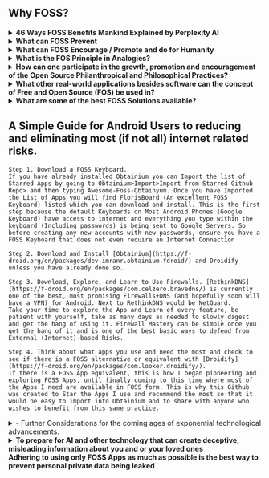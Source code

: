 ## Why FOSS?
<details><summary><b>
46 Ways FOSS Benefits Mankind Explained by Perplexity AI
</b></summary>
<details><summary>
	Free and Open Source Software (FOSS), benefits mankind in various ways</summary>
	<details><summary><b>
		1. Transparency
	</summary></b>
			Open-source software provides absolute visibility of its code, fostering trust and stability for long-term projects
	</details>
	<details><summary><b>
		2. Flexibility
	</b></summary>
			Users can adapt the software to their needs and make changes, enhancing its functionalities
	</details>
	<details><summary><b>
		3. Community Collaboration
	</b></summary>
			The power of open-source communities allows for efficient team collaboration, leading to enhanced functionalities and security
	</details>
	<details><summary><b>
		4. Attracting Talent
	</summary></b>
			Organizations using open-source software can attract better talent and provide opportunities for developers to learn and advance in their careers
	</details>
	<details><summary><b>
		5. Cost-Efficiency
	</b></summary>
			Open-source software is often free or cheaper than proprietary software, saving on licensing, maintenance fees, and hardware costs
	</details>  
	<details><summary><b>
		6. Potential for Maximum Agility
	</b></summary>
			Open-source software allows for multiple collaborators to solve problems such as bug fixes, security vulnerabilities, and continuous updates at the speed limited to the number of total programmers around the world as well as support by the community, promoting agility in businesses and development.
	</details>
	<details><summary><b>
		7. Enhanced Security
	</b></summary>
			While not inherently more secure, open-source software's security is enhanced in a multifaceted approach.
	</summary>		
		<details><summary><b>		
			* Transparency and Code Inspection
		</summary></b>
			One of the fundamental ways FOSS enhances security is through   
			transparency. The open nature of the code allows users to inspect it for vulnerabilities, ensuring that any security issues can be identified and addressed promptly
		</details><details><summary><b>
			* Community Collaboration
		</summary></b>
			FOSS thrives on community collaboration, with developers worldwide contributing to the improvement and security of open-source projects. This collective effort results in a diverse set of eyes scrutinizing the code, leading to quicker identification and resolution of security vulnerabilities
		</details><details><summary><b>
			* EU-FOSSA Initiative
		</summary></b>
			Initiatives like the EU-FOSSA project demonstrate a proactive approach to enhancing the security of critical open-source software used by European institutions. Through bug bounty programs, hackathons, and engagement with developer communities, the EU-FOSSA initiative aims to identify and fix major security vulnerabilities in widely used open-source software
		</details><details><summary><b>
			* Bug Bounty Programs
		</summary></b>
			FOSS projects often implement bug bounty programs that financially reward ethical hackers for discovering and fixing bugs. This incentivizes security researchers to actively search for vulnerabilities in open-source software, leading to improved overall security
		</details><details><summary><b>
			* Engagement with Developer Communities
		</summary></b>
				By engaging with developer communities, FOSS projects ensure that
				security best practices are followed throughout the development process. This collaborative approach helps maintain high standards of security within open-source software ecosystems
		</details><details><summary><b>
			* Security Through Transparency
		</summary></b>
				The "many eyes" theory of open source emphasizes that the more people scrutinize the code, the more likely it is to be secure. This transparency allows for continuous improvement and scrutiny by a broad community, enhancing the overall security posture of open-source software.
		</details><details><summary><b>
			* Security Audits
		</summary></b>
				FOSS projects often undergo security audits conducted by independent experts or organizations specializing in cybersecurity. These audits help identify vulnerabilities, assess risks, and recommend security enhancements to ensure the software's integrity.
		</details><details><summary><b>
			* Timely Security Updates
		</summary></b>
				The open-source community is known for its rapid response to security vulnerabilities. When a security issue is identified, developers work quickly to release patches and updates to address the vulnerability, minimizing the risk of exploitation.
		</details><details><summary><b>
			* Secure Development Practices
		</summary></b>
				FOSS projects emphasize secure development practices, such as code reviews, threat modeling, and secure coding guidelines. By integrating security into the development lifecycle, open-source software can proactively address potential vulnerabilities.
		</details><details><summary><b>
			* Encryption Standards
		</summary></b>
				Many FOSS projects implement strong encryption standards to protect data confidentiality and integrity. By leveraging robust encryption algorithms and protocols, open-source software enhances data security and privacy for users.
		</details><details><summary><b>
			* Compliance with Security Standards
		</summary></b>
				Open-source software often adheres to industry security standards and best practices, ensuring that the software meets stringent security requirements. Compliance with standards enhances the overall security posture of FOSS projects.
		</details><details><summary><b>
			* Security-focused Communities
		</summary></b>
				Some FOSS projects have dedicated security-focused communities or
				working groups that focus specifically on identifying and security issues. These communities collaborate to enhance the security of the software through continuous monitoring and
				improvement.
				</details>
		</details><details><summary><b>
    8. Economic Advantages
</summary></b>
        Embracing open source leads to economic benefits like code reuse,   
        sharing programming costs, quality employment opportunities, and value  
        creation available to the public  
</details><details><summary><b>
    9. Innovation
</summary></b>
        Open-source software encourages innovation by allowing developers to   
        build upon existing projects, leading to the creation of new and  
        improved technologies.
</details><details><summary><b>
    10. Education
</summary></b>  
        FOSS provides a valuable resource for educational institutions, enabling students to study, modify, and contribute to real-world software projects, enhancing their skills and knowledge.
</details><details><summary><b>
	11. Global Reach
</summary></b>
		Open-source software transcends geographical boundaries, making technology accessible to a global audience and fostering digital inclusion.  
</details><details><summary><b>
	12. Sustainability
</summary></b>
		By promoting the reuse of code and collaborative development,   
		open-source software contributes to environmental sustainability by  
		reducing duplication of efforts and resources.  
</details><details><summary><b>
	13. Interoperability
</summary></b>
		Open-source software often adheres to open standards, promoting   
		interoperability between different systems and software applications.  
</details><details><summary><b>
	14. Empowerment
</summary></b>
		FOSS empowers individuals and organizations by giving them control over
		the software they use, fostering independence and self-reliance in  technology solutions.  
</details><details><summary><b>
	15. Philanthropy
</summary></b>
		Many open-source projects are driven by a spirit of giving back to the   
		community, promoting a culture of sharing knowledge and resources for  
		the greater good.  
</details><details><summary><b>
	16. Cultural Preservation
</summary></b>
		Open-source software can help preserve cultural heritage by providing
		tools for digitization, archiving, and sharing of cultural artifacts and knowledge.  
</details><details><summary><b>
	17. Customization
</summary></b>
		Users can customize open-source software to suit their specific needs,leading to tailored solutions that can address unique requirements effectively.  
</details><details><summary><b>
	18. Quality Assurance
</summary></b>
		The collaborative nature of open-source development often results in
		thorough testing and debugging, enhancing the overall quality and
		reliability of the software.
</details><details><summary><b>
	19. Longevity
</summary></b>
		Open-source projects tend to have longer lifespans as they are not
		dependent on the survival of a single company, ensuring continuity and
		support for users.  
</details><details><summary><b>
	20. Inclusivity
</summary></b>
		Open-source software promotes inclusivity by allowing diverse
		contributors from different backgrounds to participate in the
		development process.  
</details><details><summary><b>
	21. Ethical Considerations
</summary></b>
		Using open-source software aligns with ethical principles of
		transparency, freedom, and community-driven development, promoting 
		ethical practices in technology.  
</details><details><summary><b>
	22. Digital Rights
</summary></b>
		FOSS respects users' digital rights by providing them with control over  
		their data and software, fostering a culture of data privacy and  
		security.  
</details><details><summary><b>
	23. Skill Development
</summary></b>
		Contributing to open-source projects offers valuable opportunities for   
		developers to enhance their skills, collaborate with peers, and gain  
		recognition in the industry.  
</details><details><summary><b>
	24. Global Impact
</summary></b>
		Open-source software has a global impact by democratizing access to   
		technology, empowering individuals and organizations worldwide.  
</details><details><summary><b>
	25. Community Support
</summary></b>
		Open-source projects often have vibrant communities that offer support,  
		guidance, and resources to users and developers, fostering a  
		collaborative environment.  
</details><details><summary><b>
	26. Interdisciplinary Collaboration
</summary></b>
		Open-source software encourages collaboration across disciplines, 
		bringing together experts from various fields to work on common
		projects.
</details><details><summary><b>
	27. Accessibility
</summary></b>
		FOSS promotes accessibility by providing software solutions that can be
		easily adapted for users with disabilities or specific accessibility
		needs.
</details><details><summary><b>
	28. Resource Sharing
</summary></b>
		Open-source software encourages the sharing of resources, knowledge,
		and best practices, leading to a more efficient use of technological
		resources.
</details><details><summary><b>
	29. Continuous Improvement
</summary></b>
		The iterative nature of open-source development allows for continuous   
		improvement and evolution of software products based on user feedback 
		and contributions. 
</details><details><summary><b>
	30. Empowerment of Small Businesses
</summary></b>
		Small businesses can benefit from open-source software by accessing 
		cost-effective solutions that are scalable and customizable to their  
		needs.  
</details><details><summary><b>
	31. Data Security
</summary></b>
		Open-source software can enhance data security by allowing users to   
		inspect the code for vulnerabilities and implement robust security  
		measures.  
</details><details><summary><b>
	32. Digital Sovereignty
</summary></b>
		FOSS promotes digital sovereignty by reducing dependence on proprietary  
		software vendors and ensuring autonomy in technological  
		decision-making.  
</details><details><summary><b>
	33. Innovation Acceleration
</summary></b>
		Open-source software accelerates innovation by allowing developers to  
		build upon existing solutions, reducing time-to-market for new  
		technologies.  
</details><details><summary><b>
	34. Global Collaboration
</summary></b>
		Open-source projects facilitate global collaboration, enabling   
		developers from different countries to work together on shared goals and 
		initiatives. 
</details><details><summary><b>
	35. Knowledge Sharing
</summary></b>
		FOSS promotes knowledge sharing within the tech community, encouraging   
		the exchange of ideas, best practices, and expertise among developers.  
</details><details><summary><b>
	36. Reduced Vendor Lock-in
</summary></b>
        Using open-source software reduces the risk of vendor lock-in, giving   
        users the freedom to switch between providers and platforms without  
        constraints.  
</details><details><summary><b>
	37. Environmental Impact
</summary></b>
        Open-source software can have a positive environmental impact by
        promoting sustainable practices and reducing electronic waste through  
        efficient resource utilization.  
</details><details><summary><b>
	38. Empowerment of Nonprofits
</summary></b>
        Nonprofit organizations benefit from open-source software by accessing
        cost-effective tools that support their missions and operations effectively.  
</details><details><summary><b>
	39. Cross-Platform Compatibility
</summary></b>
        Many open-source solutions are designed to be cross-platform   
        compatible, allowing users to run the software on different operating  
        systems seamlessly.  
</details><details><summary><b>
	40. Community Engagement
</summary></b>
        Open-source projects foster community engagement, encouraging users to  
        participate in discussions, provide feedback, and contribute to the  
        development process.  
</details><details><summary><b>
	41. Data Privacy
</summary></b>
        FOSS prioritizes data privacy by offering transparent code that users   
        can inspect for privacy vulnerabilities and ensuring secure handling of  
        sensitive information.  
</details><details><summary><b>
	42. Educational Resources
</summary></b>
        Open-source software serves as valuable educational resources, allowing  
        students and professionals to study real-world code and gain practical  
        experience.  
</details><details><summary><b>
	43. Innovation Ecosystem
</summary></b>
        The open-source ecosystem fuels innovation by enabling the rapid
        prototyping and sharing of ideas, leading to the creation of
        cutting-edge technologies.
</details><details><summary><b>
	44. Cultural Exchange
</summary></b>
        Open-source projects facilitate cultural exchange by bringing together 
        developers from diverse backgrounds to collaborate on shared projects
        and initiatives.
</details><details><summary><b>
	45. Disaster Recovery
</summary></b>
        Organizations benefit from open-source software in disaster recovery   
        scenarios, as the community support and accessibility of code can aid in 
        quick recovery efforts while maintaining transparency of the movement of aid funds and resources to donators and contributors.  
</details><details><summary><b>
	46. Digital Inclusion
</summary></b>
        FOSS promotes digital inclusion by providing accessible and affordable   
        software solutions that cater to a wide range of users, including  
        underserved communities.
		</details>
</details></details><details><summary><b>
What can FOSS Prevent
</b></summary>
		- Private Personal Data Password Leaks <br>
    	- Fraudulent / Deceptive App behaviour and Phising
</details><details><summary><b>
What can FOSS Encourage / Promote and do for Humanity
</b></summary>
		- Unlimited Potential for Collaborative Improvement and Modification of Software and Ideas <br>
		- Theoretically a single FOSS App can be Collaborated on by every single programmer in the world at the same time without limit. <br>
		- Potential for the Most Rapid Growth and Expansion of Ideas and Software / Apps / Systems. <br> 
		- Encourages and Promotes Provability <br>  
		- Encourages and Promotes Maintaining Trustless Structures and Systems<br>
		- Encourages and Promotes Transparent Infrastructures <br>
		- Encourages and Promotes Philosophical Honesty and Transparency<br>
		- Encourages and Promotes Providing Technology for the whole of humanity freely and indiscriminately without paywalls or obstacles<br>
		- Encourages and Promotes the use of Transparent Technological Implementations<br>
		- Encourages and Promotes Transparent Quality Assurance<br>
		- Encourages and Promotes Transparent / Provable Security<br>
		- Encourages and Promotes Transparent / Provable Permanence of Data<br>
        <details><summary>
			- Some examples:
		</summary>
        		- Blockchains & Some Cryptocurrencies
				- Storj - Decentralized Secure Cloud Storage
		- Guaranteed Transparent Infrastructures
    </details></details>
<details><summary><b>
What is the FOS Principle in Analogies?
</b></summary><details>
        <summary>
		The Analogy of Recipes on Youtube
        </summary>
			- Have you ever wanted to make a recipe and then found yourself searching YouTube to find the one that looks just right for you and then copied it and made the recipe at home? To help better explain what Free & Open Source Principles are, imagine that All Recipes that can be found on YouTube (unless an ingredient is being omitted) are basically Open Source. One is able to copy the "Code" (Recipe) and Make (Build) the Recipe (Code) at home simply by following the instructions and copying the Recipe (Code). Now let's say you decided to add your own extra ingredient to make the recipe taste better. Improving the Recipe is the same as Improving the Code. Because this Recipe is Publicly available on YouTube, it would not matter if people decided to copy this Recipe, make the product, and sell and redistribute the final product from the recipe. In fact we are already living in a world of Open Information, whether it is related to working out, finding diet plans, learning to grow food at home or learning gardening techniques, there are many videos on YouTube that one can use to learn just about anything. Basically it is all Open Knowledge.
        </details><details><summary>
		The Analogy of  The Two Buildings that Store all your Private Data
        </summary>
			- One building is made with a strong clear and transparent walls, floors, ceiling, and all of its components completely transparent, allowing
			  for the flow of light to shine through into every area and component of the building. This building symbolizes Free and Open Source Software (FOSS), where transparency is the architecture itself, enabling light to illuminate every aspect of  the software and all the operations within it. In this building, the openness and visibility act as a beacon, ensuring that there are no hidden areas where unauthorized activities could occur at least not without being fully visible and noticeable.   
			  When this Building offers to store your data safely you can verify their actions simply by seeing through all the transparent architecture where you data flows in and out of. Being able to see through the entire building the need for trust and blind faith are eliminated completely.  
			- Now, envision another building with very thick, concrete walls that block out any light, and where any access is strictly prohibited. This building represents  
			  closed-source, proprietary software where the absence of light due to the thick concrete walls creates an environment of obscurity. In this building where no one is allowed, hidden backdoors, underground passages and covert pathways could exist without being revealed to anyone. Even though you may not see anyone else entering this building, underground operations can be taking place, posing a threat to data privacy and security. Data may be leaked without detection, and security vulnerabilities would only be visible to a very select few if any at all, who are granted access.   
			  When this Building offers to store you private  data safely, you are left with only blind faith to trust that they are being honest and careful in handling your private data.  
			- By contrasting the two different types of buildings we can see the analogy of how everyday we make the decision to use technology and hand over our data to Software and Operating Systems that will operate on either Transparency and Clarity, or Obscurity and Uncertainty.
			- To put more simply, we will come to many decision-making points in our lives where we will choose to either
				- A. Pay for Darkness, Blind Faith, Obscurity, and Uncertainty that comes inherently with Closed Source/Proprietary Software/Systems.
				- B. Embrace Open Source Software/Systems, choosing Freedom, Light, Transparency and Clarity which is typically also Free of Cost.
			- This is important to realize because many times, not only do we enable reckless and careless access to our data, but in fact many people are in essence paying to have their data stolen. This is exemplified by people who pay a large sum of money to purchase iOS devices which are the most closed of all closed-source devices and operating systems to say the least without mentioning the limiting and technologically suppressing anti-features (such as not being able to insert SD Cards or Transfer Files to any Computer in a simple manner). 
			  There were many people who were aware of the backdoors built-in to iOS devices many years before it made the news and was brought to light. Many people fell victim to private data leaks due to this.   
			  The entire concept represented by all of the workings of the Apple have failed the test of time and continue to fail to this day.
              </details>
</details><details><summary><b>
How can one participate in the growth, promotion and encouragement of the Open Source Philanthropical and Philosophical Practices?
</b></summary>
		- If one wishes to participate in the growth, promotion and encouragement of the Open Source Philosophies and Practices, one should build upon what has been built with Open Source, such as choosing to switch to FOSS Operating Systems such as Linux, Gnu, Android, etc. while avoiding Windows, iOS, Mac, which are closed-source Operating Systems.
		- An excellent way to promote this practice is to liberate friends and family from using the default YouTube app on Android by encouraging them to try NewPipe where they can download Audio, Video, Subtitles, and allow Videos to Play their Audio in the Background. NewPipe can also be used to access and Soundcloud and Download Audio Files
		- Whether one is stuck with a Closed-Source Operating System or whether they choose to Adhere to Open Source Systems, the next step in improving the protection of data and avoiding phising, malware, hacking, is to learn to use Firewalls and Network Monitoring Tools, since these will give a clear insight on all internet traffic that may occur on their devices.
</details><details><summary><b>
What other real-world applications besides software can the concept of Free and Open Source (FOS) be used in?
</b></summary><details><summary>
		- FOS Local Businesses
        </summary>
			- An example of a FOS Business would be a Transparent Car Repair Shop where the entire process of a car repair is recorded on a camera and this data is open and shared with the client to ensure quality of work, quality of components, proper labor, and to prevent deceptive and abusive behavior that could result in having to bring the car back to the Car Repair Shop.<br>
			- Another example of a FOS Business could be a Local Organic Farm that has open access to 24/7 Surveillance of the crops and a brief recording of the sewing/harvesting process in a way that can guarantee with proof to its clients that no GMO or Pesticides were used and in other words 100% Provably Organic.<br>
			- Another example can be a Local Animal Farm with open access to 24/7 Surveillance that can prove no Animals were mistreated and that the farm is cruelty free.
            </details><details><summary>
		- FOS Government
            </summary>
			- An example of FOS Governance would be with the use of Smart Contracts and Smart Escrows, we could have instead of candidates making promises which are often broken, candidates who deposit a very large sum of money to invest into a project that will be ongoing within a given deadline while also promising to maintain and administrate this project until the end of the deadline. Now we will put in the context of what a contract would look like to further this example:<br>
				- The Candidate deposits 10M local currency. Assuming a population of 10M, each citizen would only deposit their Share, in other words 1 Local Currency. This means that the citizens have almost nothing to lose while the Candidate is putting their money where their mouth is, and in the scenario that the candidate does not fulfil their duties, the contract could be configured in any way but for this example we will say the candidates 10M gets distributed among the citizens if the candidate does not comply with their duties within the proposed deadline.
				  Now we can imagine an entire government running itself almost entirely, and people simply bringing forth actions with the money of the people<br>
				- With many candidates invested in projects, having built a suitable reputation, the people would have an easier time trusting candidates by checking the "curriculum" of each candidate and analyzing to decide whether they are suitable to be leaders of the local areas or the presidency they are trying to achieve. This means that mostly everything would be simply action first and money is used a security deposits to hold those actions accountable.
            </details><details><summary>
		- FOS Currency (Crypto)
            </summary>
			- Bitcoin and all Cryptocurrency Derivatives are the most obvious examples of a FOS Currency. It is Open Source and all existing crypto-currencies have been built using Bitcoin's Code.
            </details><details><summary>
		- Other FOS Concepts
            </summary>
              * Open Source Ecology<br>
              * Open Source Spirituality<br>
              * Open Source<br>
</details></details><details><summary><b>
What are some of the best FOSS Solutions available?
            </b></summary><details><summary>
		- For Windows Users
            </summary>
        There are two powerful Open Source Firewalls which if combined together can provide excellent safety measures against most threats that depend on internet connections. Namely, these are Portmaster and Simplewall
			- Portmaster will grant further insight and control over what internet connections each app is making. By implementing DNS, Portmaster can selectively block certain domains (websites/url) for each app individually. This means you could have for eg. Firefox where you might block Big Data (by using the built-in block list in the filters section) and then you could have Waterfox where you allow everything. In this way you can use Firefox to do Banking safely and securely without allowing unnecessary connections where data could be leaked while using Waterfox for ordinary browsing.
			- Simplewall can block most unnecessary network connections that are enabled by default in windows, but even better, Simple Wall allows one to give individual apps internet access using a timer, allowing one to allow an app only the amount of time needed to perform an action (for eg. an update). This is also excellent to audit apps and ensure one does not accidentally block an app that is crucial while finding out if the app in question ever needed internet access at all (Surprisingly many Windows/Microsoft apps do not need internet, it is fair enough to ensure no data is leaked by blocking most of them)
    </details><details><summary><b>
		- For Any and All your devices
        </b></summary>
         it is worth researching (Just ask AI) how to use Pi-Holes and set one up at home. The Pi-Hole can provide basic-to-advanced level protection for all your devices by using DNS. You may also want to look into FOSS Routers such as:<br>
            * LibreRouter<br>
            * pfSense<br>
            * TurrisOmnia<br>
            * OpenWrt<br>
    </details><details><summary><b>
		- For Android Users
        </b></summary>
            - Making use of both Droidify combined with Obtainium makes for an excellent way of finding and downloading Apps. Currently Droidify can explore the entire F-Droid Repository, while Obtainium is manual and can be used to get Apps directly from Github if available<br>
			- Droidify is a client for the F-Droid Repository (A repository tasked with hosting only FOSS Android Apps, which also checks to ensure the apps require only the permissions that are being claimed and to ensure the integrity vs Anti-Features that may be built in). To do this sort of certification process, F-Droid scans the APK Source code, then adds its own signature to the APK to sort of "verify" or "certify" that there are no Anti-Features that would go by unnoticed, while listing any Anti Features that may be found in the code.<br>
			- Obtainium is an App designed to fetch and install FOSS Apps directly from Github if available.<br>
			- With both of these Apps installed, one can use Droidify to find out if there are any Anti Features in the desired app. If one chooses the app is suitable and contains no anti-features, they may copy the GitHub Link provided in the App description, then paste that link into Obtanium if they prefer to fetch the pure APK (Without the F-Droid Signature)<br>
			- For further Auditing of Apps, one can also make use of Aurora Store and App Manager (Can be found on F-Droid/Droidify). Both of these apps can provide a description of any trackers that may be found within apps. This helps to bring consciousness to how Apps use the internet and trackers which is where data often is leaked through.
            </details></details>

## A Simple Guide for Android Users to reducing and eliminating most (if not all) internet related risks.

    Step 1. Download a FOSS Keyboard.
    If you have already installed Obtainium you can Import the list of Starred Apps by going to Obtainium>Import>Import from Starred Github Repo> and then typing Awesome-Foss-Obtainyum. Once you have Imported the List of Apps you will find FlorisBoard (An excellent FOSS Keyboard) listed which you can download and install. This is the first step because the default Keyboards on Most Android Phones (Google Keyboard) have access to internet and everything you type within the keyboard (Including passwords) is being sent to Google Servers. So before creating any new accounts with new passwords, ensure you have a FOSS Keyboard that does not even require an Internet Connection 

    Step 2. Download and Install [Obtainium](https://f-droid.org/en/packages/dev.imranr.obtainium.fdroid/) and Droidify unless you have already done so.

    Step 3. Download, Explore, and Learn to Use Firewalls. [RethinkDNS](https://f-droid.org/en/packages/com.celzero.bravedns/) is currently one of the best, most promising Firewalls+DNS (and hopefully soon will have a VPN) for Android. Next to RethinkDNS would be NetGuard.
	Take your time to explore the App and Learn of every feature, be patient with yourself, take as many days as needed to slowly digest and get the hang of using it. Firewall Mastery can be simple once you get the hang of it and is one of the best basic ways to defend from External (Internet)-based Risks.

    Step 4. Think about what apps you use and need the most and check to see if there is a FOSS alternative or equivalent with [Droidify](https://f-droid.org/en/packages/com.looker.droidify/). 
    If there is a FOSS App equivalent, this is how I began pioneering and exploring FOSS Apps, until finally coming to this time where most of the Apps I need are available in FOSS form. This is why this Github was created to Star the Apps I use and recommend the most so that it would be easy to import into Obtainium and to share with anyone who wishes to benefit from this same practice.
<details><summary>
- Further Considerations for the coming ages of exponential technological advancements.
</summary><details><summary>
To Solve Corruption in Politics and Fraudulent Deception within Governments or Institutionalized Systems</summary>
- Open Source, Smart Contract, Double Deposit and Escrow Systems that make use of Crypto tech. In other words Open Source Governance.
</details><details><summary>
  To prepare for Smarter Hacking that makes use of AI and Quantum Computing:
</summary>
- Start using PGP and Digital Signatures
- Practice basic cryptology to enhance your ability to create and memorize very long passwords. Exhaust every resource on YouTube related to this if you must
- Make use of password scramblers which make it easier for you to memorize shorter passwords by adding complexity and entropy based on your short password.
- Make use of password databases such as Keepass which you should ideally protect by using at least one keyfile or multiple keyfiles and a strong master password.
</details><summary>
Note:
</summary> 
If a Keyfile is modified it will change values crucial to functioning as a Keyfile and you can be locked out of your database if this happens. Use Keyfiles that will not be modified and keep a back up copy of the Keyfile ensuring to maintain its integrity
</details><details><summary><b>
To prepare for AI and other technology that can create deceptive, misleading information about you and or your loved ones</summary><b>
- Avoid using (closed-source) Apps that can and likely (if not already do) sell your data and that probably have built-in backdoors
- Adhere to only encrypted means of communication such as using e-mail with PGP and encrypting all mail by default
</details>
Adhering to using only FOSS Apps as much as possible is the best way to prevent personal private data being leaked
	
